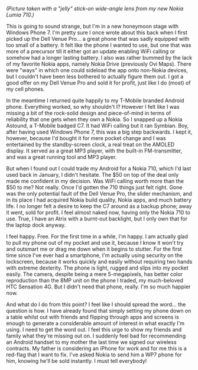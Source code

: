 _(Picture taken with a "jelly" stick-on wide-angle lens from my new Nokia Lumia 710.)_

This is going to sound strange, but I'm in a new honeymoon stage with Windows Phone 7. I'm pretty sure I once wrote about this back when I first picked up the Dell Venue Pro... a great phone that was sadly equipped with too small of a battery. It felt like the phone I wanted to use, but one that was more of a precursor till it either got an update enabling WiFi calling or somehow had a longer lasting battery. I also was rather bummed by the lack of my favorite Nokia apps, namely Nokia Drive (previously Ovi Maps). There were "ways" in which one could sideload the app onto non-Nokia devices, but I couldn't have been less bothered to actually figure them out. I got a good offer on my Dell Venue Pro and sold it for profit, just like I do (most) of my cell phones.

In the meantime I returned quite happily to my T-Mobile branded Android phone. Everything worked, so why shouldn't I? However I felt like I was missing a bit of the rock-solid design and piece-of-mind in terms of reliability that one gets when they own a Nokia. So I snapped up a Nokia Astound, a T-Mobile badged C7. It had WiFi calling but it ran Symbian. Boy, after having used Windows Phone 7, this was a big step backwards. I kept it, however, because I'd bought it for mere pocket change and I was entertained by the standby-screen clock, a real treat on the AMOLED display. It served as a great MP3 player, with the built-in FM-transmitter, and was a great running tool and MP3 player.

But when I found out I could trade my Android for a Nokia 710, which I'd last used back in January, I didn't hesitate. The $50 on top of the deal only made me confident in my decision. Was WiFi calling worth more than the $50 to me? Not really. Once I'd gotten the 710 things just felt right. Gone was the only potential fault of the Dell Venue Pro, the slider mechanism, and in its place I had acquired Nokia build quality, Nokia apps, and much battery life. I no longer felt a desire to keep the C7 around as a backup phone; away it went, sold for profit. I feel almost naked now, having only the Nokia 710 to use. True, I have an Atrix with a burnt-out backlight, but I only own that for the laptop dock anyway.

I feel happy. Free. For the first time in a while, I'm happy. I am actually glad to pull my phone out of my pocket and use it, because I know it won't try and outsmart me or drag me down when it begins to stutter. For the first time since I've ever had a smartphone, I'm actually using security on the lockscreen, because it works quickly and easily without requiring two hands with extreme dexterity. The phone is light, rugged and slips into my pocket easily. The camera, despite being a mere 5-megapixels, has better color reproduction than the 8MP unit on the phone I traded, my much-beloved HTC Sensation 4G. But I didn't need that phone, really. I'm so much happier now.

And what do I do from this point? I feel like I should spread the word... the question is how. I have already found that simply setting my phone down on a table whilst out with friends and flipping through apps and screens is enough to generate a considerable amount of interest in what exactly I'm using. I need to get the word out. I feel this urge to show my friends and family what they're missing out on. I suddenly feel bad for recommending an Android handset to my mother the last time we signed our wireless contracts. My father is considering an iPhone for work and for me this is a red-flag that I want to fix. I've asked Nokia to send him a WP7 phone for him, knowing he'll be sold instantly. I must tell everybody!
